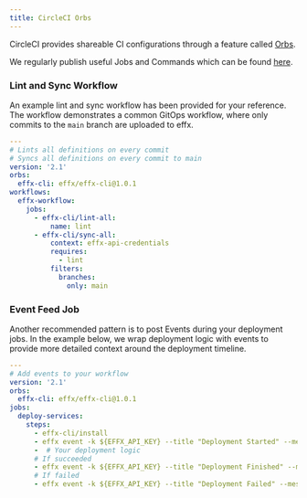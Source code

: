```yaml
---
title: CircleCI Orbs
---
```


CircleCI provides shareable CI configurations through a feature called [Orbs](https://circleci.com/docs/2.0/orb-intro/).

We regularly publish useful Jobs and Commands which can be found [here](https://circleci.com/developer/orbs/orb/effx/effx-cli).

### Lint and Sync Workflow

An example lint and sync workflow has been provided for your reference. The workflow demonstrates a common GitOps workflow, where only commits to the `main` branch are uploaded to effx.

```yaml
---
# Lints all definitions on every commit
# Syncs all definitions on every commit to main
version: '2.1'
orbs:
  effx-cli: effx/effx-cli@1.0.1
workflows:
  effx-workflow:
    jobs:
      - effx-cli/lint-all:
          name: lint
      - effx-cli/sync-all:
          context: effx-api-credentials
          requires:
            - lint
          filters:
            branches:
              only: main
```

### Event Feed Job

Another recommended pattern is to post Events during your deployment jobs. In the example below, we wrap deployment logic with events
to provide more detailed context around the deployment timeline.

```yaml
---
# Add events to your workflow
version: '2.1'
orbs:
  effx-cli: effx/effx-cli@1.0.1
jobs:
  deploy-services:
    steps:
      - effx-cli/install
      - effx event -k ${EFFX_API_KEY} --title "Deployment Started" --message "Deploying backend services" --tag "type:deploy"
      -  # Your deployment logic
      # If succeeded
      - effx event -k ${EFFX_API_KEY} --title "Deployment Finished" --message "Deployed backend services" --tag "type:deploy"
      # If failed
      - effx event -k ${EFFX_API_KEY} --title "Deployment Failed" --message "Failed backend services" --tag "type:deploy"
```
